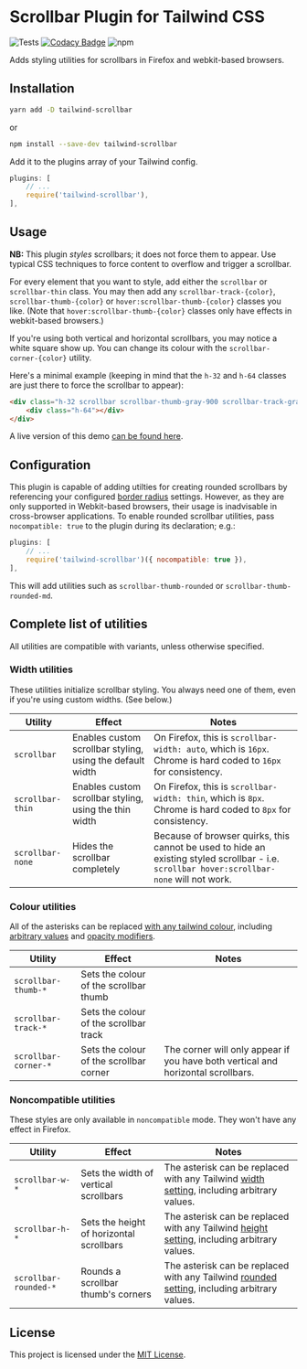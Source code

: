 # Scrollbar Plugin for Tailwind CSS
![Tests](https://github.com/adoxography/tailwind-scrollbar/workflows/Tests/badge.svg)
[![Codacy Badge](https://app.codacy.com/project/badge/Grade/af892fe4afc048c4860462c5fc736675)](https://www.codacy.com/gh/adoxography/tailwind-scrollbar/dashboard?utm_source=github.com&amp;utm_medium=referral&amp;utm_content=adoxography/tailwind-scrollbar&amp;utm_campaign=Badge_Grade)
![npm](https://img.shields.io/npm/dt/tailwind-scrollbar)

Adds styling utilities for scrollbars in Firefox and webkit-based browsers.

## Installation

```bash
yarn add -D tailwind-scrollbar
```
or
```bash
npm install --save-dev tailwind-scrollbar
```

Add it to the plugins array of your Tailwind config.

```js
plugins: [
    // ...
    require('tailwind-scrollbar'),
],
```

## Usage

**NB:** This plugin *styles* scrollbars; it does not force them to appear. Use typical CSS techniques to force content to overflow and trigger a scrollbar.

For every element that you want to style, add either the `scrollbar` or `scrollbar-thin` class. You may then add any `scrollbar-track-{color}`, `scrollbar-thumb-{color}` or `hover:scrollbar-thumb-{color}` classes you like. (Note that `hover:scrollbar-thumb-{color}` classes only have effects in webkit-based browsers.)

If you're using both vertical and horizontal scrollbars, you may notice a white square show up. You can change its colour with the `scrollbar-corner-{color}` utility.

Here's a minimal example (keeping in mind that the `h-32` and `h-64` classes are just there to force the scrollbar to appear):

```html
<div class="h-32 scrollbar scrollbar-thumb-gray-900 scrollbar-track-gray-100">
    <div class="h-64"></div>
</div>
```

A live version of this demo [can be found here](https://tailwind-scrollbar-example.adoxography.repl.co/).

## Configuration

This plugin is capable of adding utilties for creating rounded scrollbars by referencing your configured [border radius](https://tailwindcss.com/docs/border-radius#customizing) settings. However, as they are only supported in Webkit-based browsers, their usage is inadvisable in cross-browser applications. To enable rounded scrollbar utilities, pass `nocompatible: true` to the plugin during its declaration; e.g.:

```js
plugins: [
    // ...
    require('tailwind-scrollbar')({ nocompatible: true }),
],
```

This will add utilities such as `scrollbar-thumb-rounded` or `scrollbar-thumb-rounded-md`.

## Complete list of utilities
All utilities are compatible with variants, unless otherwise specified.

### Width utilities
These utilities initialize scrollbar styling. You always need one of them, even if you're using custom widths. (See below.)

| Utility     | Effect | Notes |
|-------------|--------|-------|
| `scrollbar` | Enables custom scrollbar styling, using the default width | On Firefox, this is `scrollbar-width: auto`, which is `16px`. Chrome is hard coded to `16px` for consistency. |
| `scrollbar-thin` | Enables custom scrollbar styling, using the thin width | On Firefox, this is `scrollbar-width: thin`, which is `8px`. Chrome is hard coded to `8px` for consistency. |
| `scrollbar-none` | Hides the scrollbar completely | Because of browser quirks, this cannot be used to hide an existing styled scrollbar - i.e. `scrollbar hover:scrollbar-none` will not work. |

### Colour utilities
All of the asterisks can be replaced [with any tailwind colour](https://tailwindcss.com/docs/customizing-colors#using-custom-colors), including [arbitrary values](https://tailwindcss.com/docs/adding-custom-styles#using-arbitrary-values) and [opacity modifiers](https://tailwindcss.com/docs/background-color#changing-the-opacity).

| Utility     | Effect | Notes |
|-------------|--------|-------|
| `scrollbar-thumb-*` | Sets the colour of the scrollbar thumb | |
| `scrollbar-track-*` | Sets the colour of the scrollbar track | |
| `scrollbar-corner-*` | Sets the colour of the scrollbar corner | The corner will only appear if you have both vertical and horizontal scrollbars. |

### Noncompatible utilities
These styles are only available in `noncompatible` mode. They won't have any effect in Firefox.

| Utility     | Effect | Notes |
|-------------|--------|-------|
| `scrollbar-w-*` | Sets the width of vertical scrollbars | The asterisk can be replaced with any Tailwind [width setting](https://tailwindcss.com/docs/width), including arbitrary values. |
| `scrollbar-h-*` | Sets the height of horizontal scrollbars | The asterisk can be replaced with any Tailwind [height setting](https://tailwindcss.com/docs/height), including arbitrary values. |
| `scrollbar-rounded-*` | Rounds a scrollbar thumb's corners | The asterisk can be replaced with any Tailwind [rounded setting](https://tailwindcss.com/docs/border-radius#using-custom-values), including arbitrary values. |

## License

This project is licensed under the [MIT License](/LICENSE).
